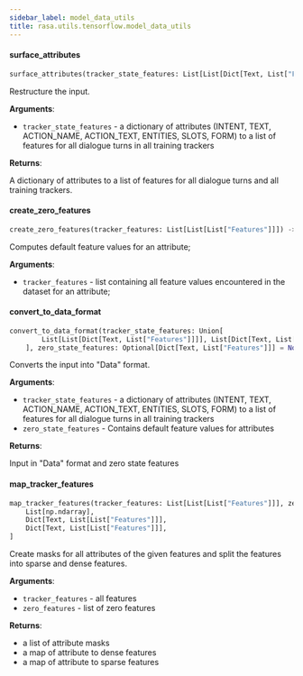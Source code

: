 ```yaml
---
sidebar_label: model_data_utils
title: rasa.utils.tensorflow.model_data_utils
---
```


#### surface\_attributes

```python
surface_attributes(tracker_state_features: List[List[Dict[Text, List["Features"]]]]) -> Dict[Text, List[List[List["Features"]]]]
```

Restructure the input.

**Arguments**:

- `tracker_state_features` - a dictionary of attributes (INTENT, TEXT, ACTION_NAME,
  ACTION_TEXT, ENTITIES, SLOTS, FORM) to a list of features for all
  dialogue turns in all training trackers
  

**Returns**:

  A dictionary of attributes to a list of features for all dialogue turns
  and all training trackers.

#### create\_zero\_features

```python
create_zero_features(tracker_features: List[List[List["Features"]]]) -> List["Features"]
```

Computes default feature values for an attribute;

**Arguments**:

- `tracker_features` - list containing all feature values encountered
  in the dataset for an attribute;

#### convert\_to\_data\_format

```python
convert_to_data_format(tracker_state_features: Union[
        List[List[Dict[Text, List["Features"]]]], List[Dict[Text, List["Features"]]]
    ], zero_state_features: Optional[Dict[Text, List["Features"]]] = None) -> Tuple[Data, Optional[Dict[Text, List["Features"]]]]
```

Converts the input into &quot;Data&quot; format.

**Arguments**:

- `tracker_state_features` - a dictionary of attributes (INTENT, TEXT, ACTION_NAME,
  ACTION_TEXT, ENTITIES, SLOTS, FORM) to a list of features for all
  dialogue turns in all training trackers
- `zero_state_features` - Contains default feature values for attributes
  

**Returns**:

  Input in &quot;Data&quot; format and zero state features

#### map\_tracker\_features

```python
map_tracker_features(tracker_features: List[List[List["Features"]]], zero_features: List["Features"]) -> Tuple[
    List[np.ndarray],
    Dict[Text, List[List["Features"]]],
    Dict[Text, List[List["Features"]]],
]
```

Create masks for all attributes of the given features and split the features
into sparse and dense features.

**Arguments**:

- `tracker_features` - all features
- `zero_features` - list of zero features
  

**Returns**:

  - a list of attribute masks
  - a map of attribute to dense features
  - a map of attribute to sparse features

